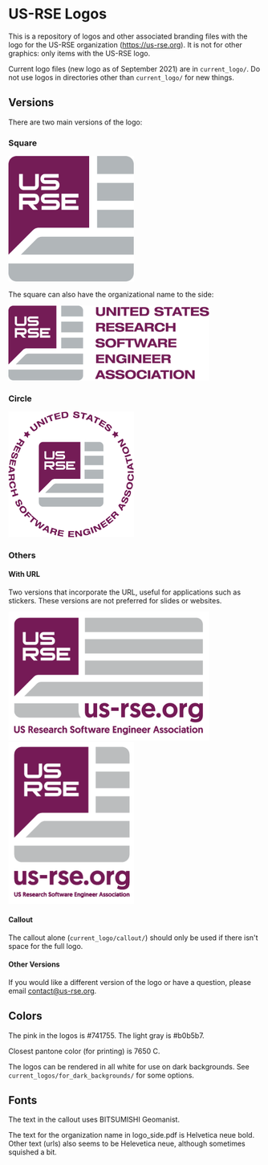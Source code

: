# US-RSE Logos

This is a repository of logos and other associated branding files with the logo for the US-RSE organization (https://us-rse.org).  It is not for other graphics: only items with the US-RSE logo.  

Current logo files (new logo as of September 2021) are in `current_logo/`.  Do not use logos in directories other than `current_logo/` for new things.

## Versions

There are two main versions of the logo:

### Square

<img src="current_logo/main_logo_transparent.png" width="250">

The square can also have the organizational name to the side:

<img src="current_logo/logo_side_transparent.png" width="400">


### Circle

<img src="current_logo/circular_logo.png" width="250">


### Others

#### With URL

Two versions that incorporate the URL, useful for applications such as stickers.  These versions are not preferred for slides or websites.  

<img src="current_logo/logo_url_wide.png" width="400">

<img src="current_logo/logo_url.png" width="250">

#### Callout

The callout alone (`current_logo/callout/`) should only be used if there isn't space for the full logo.

#### Other Versions

If you would like a different version of the logo or have a question, please email contact@us-rse.org.  

## Colors

The pink in the logos is #741755.  The light gray is #b0b5b7.  

Closest pantone color (for printing) is 7650 C.

The logos can be rendered in all white for use on dark backgrounds.  See `current_logos/for_dark_backgrounds/` for some options.

## Fonts

The text in the callout uses BITSUMISHI Geomanist.

The text for the organization name in logo_side.pdf is Helvetica neue bold.  Other text (urls) also seems to be Helevetica neue, although sometimes squished a bit.  





